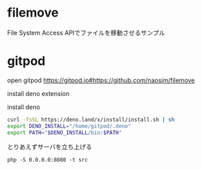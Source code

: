 # filemove
File System Access APIでファイルを移動させるサンプル

# gitpod
open gitpod
https://gitpod.io#https://github.com/naosim/filemove

install deno extension

install deno
```sh
curl -fsSL https://deno.land/x/install/install.sh | sh
export DENO_INSTALL="/home/gitpod/.deno"
export PATH="$DENO_INSTALL/bin:$PATH"
```

とりあえずサーバを立ち上げる
```
php -S 0.0.0.0:8080 -t src
```
